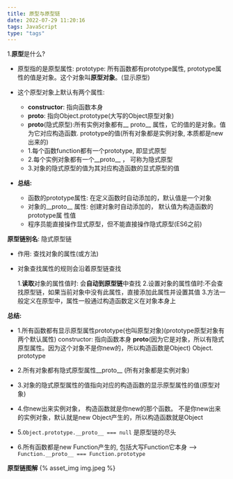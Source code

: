 ```yaml
---
title: 原型与原型链
date: 2022-07-29 11:20:16
tags: JavaScript
type: "tags"
---
```

1.**原型**是什么?
- 原型指的是原型属性:
prototype: 所有函数都有prototype属性, prototype属性的值是对象。这个对象叫**原型对象**。(显示原型)

- 这个原型对象上默认有两个属性:
    * **constructor**: 指向函数本身
    * __proto__: 指向Object.prototype(大写的Object原型对象)
    * __proto__(隐式原型):所有实例对象都有__ proto__ 属性，它的值的是对象。值为它对应构造函数. prototype的值(所有对象都是实例对象, 本质都是new出来的)

	- 1.每个函数function都有一个prototype, 即显式原型
	- 2.每个实例对象都有一个__proto__ ， 可称为隐式原型
	- 3.对象的隐式原型的值为其对应构造函数的显式原型的值
- **总结:**
	* 函数的prototype属性: 在定义函数时自动添加的，默认值是一个对象
	* 对象的__proto__ 属性: 创建对象时自动添加的， 默认值为构造函数的prototype属	性值
	* 程序员能直接操作显式原型，但不能直接操作隐式原型(ES6之前)

**原型链别名**: 隐式原型链
* 作用: 查找对象的属性(或方法)
* 对象查找属性的规则会沿着原型链查找

	1.**读取**对象的属性值时: 会**自动到原型链**中查找
	2.设置对象的属性值时:不会查找原型链，如果当前对象中没有此属性，直接添加此属性并设置其值
	3.方法一般定义在原型中，属性一般通过构造函数定义在对象本身上

**总结:**
- 1.所有函数都有显示原型属性prototype(也叫原型对象)(prototype原型对象有两个默认属性)
        constructor: 指向函数本身
        __proto__(因为它是对象，所以有隐式原型属性。因为这个对象不是你new的，所以构造函数是Object) Object. prototype

- 2.所有对象都有隐式原型属性__proto__
    (所有对象都是实例对象)

- 3.对象的隐式原型属性的值指向对应的构造函数的显示原型属性的值(原型对象)

- 4.你new出来实例对象， 构造函数就是你new的那个函数。
不是你new出来的实例对象，默认就是new Object产生的，所以构造函数就是Object

- 5.`Object.prototype.__proto__ === null` 是原型链的尽头

- 6.所有函数都是new Function产生的, 包括大写Function它本身 
--> `Function.__proto__ === Function.prototype`

**原型链图解**
{% asset_img img.jpeg %}